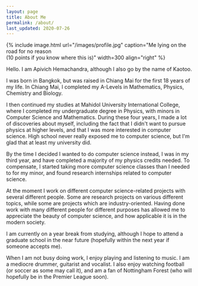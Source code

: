 ```yaml
---
layout: page
title: About Me
permalink: /about/
last_updated: 2020-07-26
---
```


{% include image.html url="/images/profile.jpg" caption="Me lying on the road for no reason <br> (10 points if you know where this is)" width=300 align="right" %}

Hello. I am Apivich Hemachandra, although I also go by the name of Kaotoo.

I was born in Bangkok, but was raised in Chiang Mai for the first 18 years of my life. In Chiang Mai, I completed my A-Levels in Mathematics, Physics, Chemistry and Biology.

I then continued my studies at Mahidol University International College, where I completed my undergraduate degree in Physics, with minors in Computer Science and Mathematics. During these four years, I made a lot of discoveries about myself, including the fact that I didn't want to pursue physics at higher levels, and that I was more interested in computer science. High school never really exposed me to computer science, but I'm glad that at least my university did.

By the time I decided I wanted to do computer science instead, I was in my third year, and have completed a majority of my physics credits needed. To compensate, I started taking more computer science classes than I needed to for my minor, and found research internships related to computer science.

At the moment I work on different computer science-related projects with several different people. Some are research projects on various different topics, while some are projects which are industry-oriented. Having done work with many different people for different purposes has allowed me to appreciate the beauty of computer science, and how applicable it is in the modern society.

I am currently on a year break from studying, although I hope to attend a graduate school in the near future (hopefully within the next year if someone accepts me).

When I am not busy doing work, I enjoy playing and listening to music. I am a mediocre drummer, guitarist and vocalist. I also enjoy watching football (or soccer as some may call it), and am a fan of Nottingham Forest (who will hopefully be in the Premier League soon).
